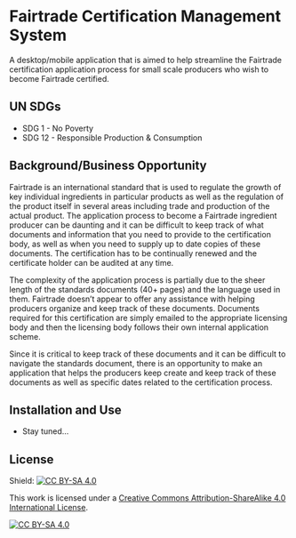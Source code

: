 <!-- TODO: add a user guide link once a guide is made? -->
<!-- tutorial for .NET Maui: https://learn.microsoft.com/en-us/dotnet/maui/get-started/installation?tabs=vsmac -->
# Fairtrade Certification Management System

A desktop/mobile application that is aimed to help streamline the Fairtrade certification application process for small scale producers who wish to become Fairtrade certified.

## UN SDGs

- SDG 1 - No Poverty
- SDG 12 - Responsible Production & Consumption

## Background/Business Opportunity

Fairtrade is an international standard that is used to regulate the growth of key individual ingredients in particular products as well as the regulation of the product itself in several areas including trade and production of the actual product. The application process to become a Fairtrade ingredient producer can be daunting and it can be difficult to keep track of what documents and information that you need to provide to the certification body, as well as when you need to supply up to date copies of these documents. The certification has to be continually renewed and the certificate holder can be audited at any time.

The complexity of the application process is partially due to the sheer length of the standards documents (40+ pages) and the language used in them. Fairtrade doesn’t appear to offer any assistance with helping producers organize and keep track of these documents. Documents required for this certification are simply emailed to the appropriate licensing body and then the licensing body follows their own internal application scheme. 

Since it is critical to keep track of these documents and it can be difficult to navigate the standards document, there is an opportunity to make an application that helps the producers keep create and keep track of these documents as well as specific dates related to the certification process. 

## Installation and Use

- Stay tuned...

## License

Shield: [![CC BY-SA 4.0][cc-by-sa-shield]][cc-by-sa]

This work is licensed under a
[Creative Commons Attribution-ShareAlike 4.0 International License][cc-by-sa].

[![CC BY-SA 4.0][cc-by-sa-image]][cc-by-sa]

[cc-by-sa]: http://creativecommons.org/licenses/by-sa/4.0/
[cc-by-sa-image]: https://licensebuttons.net/l/by-sa/4.0/88x31.png
[cc-by-sa-shield]: https://img.shields.io/badge/License-CC%20BY--SA%204.0-lightgrey.svg
